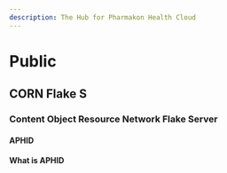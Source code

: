 ```yaml
---
description: The Hub for Pharmakon Health Cloud
---
```


# Public

## CORN Flake S

### Content Object Resource Network Flake Server

#### APHID

#### What is APHID

